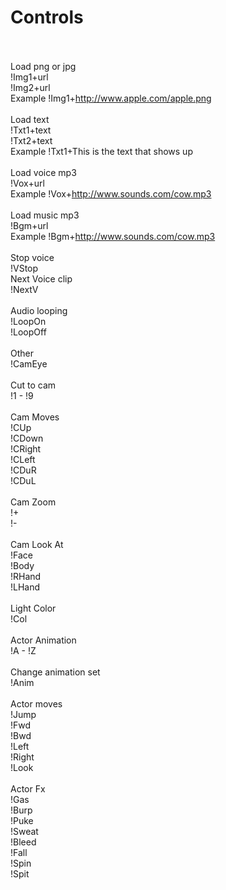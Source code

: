 # Controls <br /><br />
Load png or jpg <br />
!Img1+url <br />
!Img2+url <br />
Example !Img1+http://www.apple.com/apple.png <br /><br />
Load text <br />
!Txt1+text <br />
!Txt2+text <br />
Example !Txt1+This is the text that shows up <br /><br />
Load voice mp3 <br />
!Vox+url <br />
Example !Vox+http://www.sounds.com/cow.mp3 <br /><br />
Load music mp3 <br />
!Bgm+url <br />
Example !Bgm+http://www.sounds.com/cow.mp3 <br /><br />
Stop voice <br />
!VStop <br />
Next Voice clip <br />
!NextV <br /><br />
Audio looping <br />
!LoopOn <br />
!LoopOff <br /><br />
Other <br />
!CamEye <br /><br />
Cut to cam <br />
!1 - !9 <br /><br />
Cam Moves <br />
!CUp <br />
!CDown <br />
!CRight <br />
!CLeft <br />
!CDuR <br />
!CDuL <br /><br />
Cam Zoom <br />
!+ <br />
!- <br /><br />
Cam Look At <br />
!Face <br />
!Body <br />
!RHand <br />
!LHand <br /><br />
Light Color <br />
!Col <br /><br />
Actor Animation <br />
!A - !Z <br /><br />
Change animation set <br />
!Anim <br /><br />
Actor moves <br />
!Jump <br />
!Fwd <br />
!Bwd <br />
!Left <br />
!Right <br />
!Look <br /><br />
Actor Fx <br />
!Gas <br />
!Burp <br />
!Puke <br />
!Sweat <br />
!Bleed <br />
!Fall <br />
!Spin <br />
!Spit <br />







